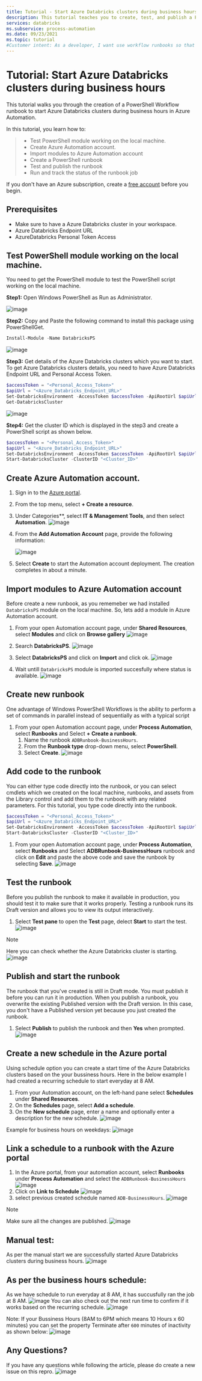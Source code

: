 ```yaml
---
title: Tutorial - Start Azure Databricks clusters during business hours
description: This tutorial teaches you to create, test, and publish a PowerShell Workflow runbook to start Azure Databricks clusters during business hours.
services: databricks
ms.subservice: process-automation
ms.date: 09/23/2021
ms.topic: tutorial 
#Customer intent: As a developer, I want use workflow runbooks so that I can automate the starting of VMs.
---
```


# Tutorial: Start Azure Databricks clusters during business hours

This tutorial walks you through the creation of a PowerShell Workflow runbook to start Azure Databricks clusters during business hours in Azure Automation.

In this tutorial, you learn how to:

> * Test PowerShell module working on the local machine. 
> * Create Azure Automation account.
> * Import modules to Azure Automation account
> * Create a PowerShell runbook
> * Test and publish the runbook
> * Run and track the status of the runbook job

If you don't have an Azure subscription, create a [free account](https://azure.microsoft.com/free/?WT.mc_id=A261C142F) before you begin.

## Prerequisites
* Make sure to have a Azure Databricks cluster in your workspace.
* Azure Databricks Endpoint URL
* AzureDatabricks Personal Token Access

## Test PowerShell module working on the local machine. 

You need to get the PowerShell module to test the PowerShell script working on the local machine.

**Step1:** Open Windows PowerShell as Run as Administrator.

  ![image](https://github.com/CHEEKATLAPRADEEP-MSFT/chepraacademy/blob/main/articles/databricks/Media/Windows-PowerShell-RunAsAdmin.png)

**Step2:** Copy and Paste the following command to install this package using PowerShellGet.

```powershell
Install-Module -Name DatabricksPS
```
  ![image](https://github.com/CHEEKATLAPRADEEP-MSFT/chepraacademy/blob/main/articles/databricks/Media/Install-Module.png)

**Step3:** Get details of the Azure Databricks clusters which you want to start.
To get Azure Databricks clusters details, you need to have Azure Databricks Endpoint URL and Personal Access Token.

```powershell
$accessToken = "<Personal_Access_Token>"
$apiUrl = "<Azure_Databricks_Endpoint_URL>"
Set-DatabricksEnvironment -AccessToken $accessToken -ApiRootUrl $apiUrl
Get-DatabricksCluster
```
  ![image](https://github.com/CHEEKATLAPRADEEP-MSFT/chepraacademy/blob/main/articles/databricks/Media/Get-ClusterDetails.png)

**Step4:** Get the cluster ID which is displayed in the step3 and create a PowerShell script as shown below.

```powershell
$accessToken = "<Personal_Access_Token>"
$apiUrl = "<Azure_Databricks_Endpoint_URL>"
Set-DatabricksEnvironment -AccessToken $accessToken -ApiRootUrl $apiUrl
Start-DatabricksCluster -ClusterID "<Cluster_ID>"
```
## Create Azure Automation account.
1. Sign in to the [Azure portal](https://portal.azure.com).

1. From the top menu, select **+ Create a resource**.

1. Under Categories**, select **IT & Management Tools**, and then select **Automation**.
    ![image](https://github.com/CHEEKATLAPRADEEP-MSFT/chepraacademy/blob/main/articles/databricks/Media/Create-Automation-Account.png)
1. From the **Add Automation Account** page, provide the following information:

    ![image](https://github.com/CHEEKATLAPRADEEP-MSFT/chepraacademy/blob/main/articles/databricks/Media/Create-Automation-Account-Details.png)
1. Select **Create** to start the Automation account deployment. The creation completes in about a minute.

## Import modules to Azure Automation account

Before create a new runbook, as you rememeber we had installed `DatabricksPS` module on the local machine. So, lets add a module in Azure Automation account.

1. From your open Automation account page, under **Shared Resources**, select **Modules** and click on **Browse gallery**
    ![image](https://github.com/CHEEKATLAPRADEEP-MSFT/chepraacademy/blob/main/articles/databricks/Media/Automation-Modules.png)

1. Search **DatabricksPS**.
    ![image](https://github.com/CHEEKATLAPRADEEP-MSFT/chepraacademy/blob/main/articles/databricks/Media/Automation-Modules-Browse.png)
1. Select **DatabricksPS** and click on **Import** and click ok.
    ![image](https://github.com/CHEEKATLAPRADEEP-MSFT/chepraacademy/blob/main/articles/databricks/Media/Automation-Modules-Browse-Import.png)
1. Wait untill `DatabricksPS` module is imported succesfully where status is available. 
    ![image](https://github.com/CHEEKATLAPRADEEP-MSFT/chepraacademy/blob/main/articles/databricks/Media/Automation-Modules-Available.png)

## Create new runbook
One advantage of Windows PowerShell Workflows is the ability to perform a set of commands in parallel instead of sequentially as with a typical script

1. From your open Automation account page, under **Process Automation**, select **Runbooks** and Select **+ Create a runbook**.
    1. Name the runbook `ADBRunbook-BusinessHours`.
    1. From the **Runbook type** drop-down menu, select **PowerShell**.
    1. Select **Create**.
    ![image](https://github.com/CHEEKATLAPRADEEP-MSFT/chepraacademy/blob/main/articles/databricks/Media/Create-Runbook.png)

## Add code to the runbook

You can either type code directly into the runbook, or you can select cmdlets which we created on the local machine, runbooks, and assets from the Library control and add them to the runbook with any related parameters. For this tutorial, you type code directly into the runbook.

```powershell
$accessToken = "<Personal_Access_Token>"
$apiUrl = "<Azure_Databricks_Endpoint_URL>"
Set-DatabricksEnvironment -AccessToken $accessToken -ApiRootUrl $apiUrl
Start-DatabricksCluster -ClusterID "<Cluster_ID>"
```
1. From your open Automation account page, under **Process Automation**, select **Runbooks** and Select **ADBRunbook-BusinessHours** runbook and click on **Edit** and paste the above code and save the runbook by selecting **Save**.
    ![image](https://github.com/CHEEKATLAPRADEEP-MSFT/chepraacademy/blob/main/articles/databricks/Media/Code-to-Runbook.png)
    
## Test the runbook

Before you publish the runbook to make it available in production, you should test it to make sure that it works properly. Testing a runbook runs its Draft version and allows you to view its output interactively.

1. Select **Test pane** to open the **Test** page, delect **Start** to start the test.
    ![image](https://github.com/CHEEKATLAPRADEEP-MSFT/chepraacademy/blob/main/articles/databricks/Media/Test-Runbook.png)

> [!Note]
>  Here you can check whether the Azure Databricks cluster is starting.
    ![image](https://github.com/CHEEKATLAPRADEEP-MSFT/chepraacademy/blob/main/articles/databricks/Media/ADB-Starting.png)    
 
## Publish and start the runbook

The runbook that you've created is still in Draft mode. You must publish it before you can run it in production. When you publish a runbook, you overwrite the existing Published version with the Draft version. In this case, you don't have a Published version yet because you just created the runbook.

1. Select **Publish** to publish the runbook and then **Yes** when prompted.
    ![image](https://github.com/CHEEKATLAPRADEEP-MSFT/chepraacademy/blob/main/articles/databricks/Media/Publish-Runbook.png)
    
## Create a new schedule in the Azure portal
Using schedule option you can create a start time of the Azure Databricks clusters based on the your bussiness hours. Here in the below example I had created a recurring schedule to start everyday at 8 AM.
1. From your Automation account, on the left-hand pane select **Schedules** under **Shared Resources**.
2. On the **Schedules** page, select **Add a schedule**.
3. On the **New schedule** page, enter a name and optionally enter a description for the new schedule.
    ![image](https://github.com/CHEEKATLAPRADEEP-MSFT/chepraacademy/blob/main/articles/databricks/Media/Schedule.png)
    
Example for business hours on weekdays:
    ![image](https://github.com/CHEEKATLAPRADEEP-MSFT/chepraacademy/blob/main/articles/databricks/Media/Schedule-Weekdays.png)
    
## Link a schedule to a runbook with the Azure portal

1. In the Azure portal, from your automation account, select **Runbooks** under **Process Automation** and select the `ADBRunbook-BusinessHours`
    ![image](https://github.com/CHEEKATLAPRADEEP-MSFT/chepraacademy/blob/main/articles/databricks/Media/Link-Schedule-select.png)
1. Click on **Link to Schedule**
    ![image](https://github.com/CHEEKATLAPRADEEP-MSFT/chepraacademy/blob/main/articles/databricks/Media/Link-Schedule-selectOne.png)
1. select previous created schedule named `ADB-BusinessHours`.
    ![image](https://github.com/CHEEKATLAPRADEEP-MSFT/chepraacademy/blob/main/articles/databricks/Media/Link-Schedule-selecttwo.png)
    
> [!Note]
> Make sure all the changes are published.
    ![image](https://github.com/CHEEKATLAPRADEEP-MSFT/chepraacademy/blob/main/articles/databricks/Media/Runbook-Published.png)
 
## Manual test: 
As per the manual start we are successfully started Azure Databricks clusters during business hours.
    ![image](https://github.com/CHEEKATLAPRADEEP-MSFT/chepraacademy/blob/main/articles/databricks/Media/Job-completed.png)

## As per the business hours schedule:
As we have schedule to run everyday at 8 AM, it has succusfully ran the job at 8 AM.
    ![image](https://github.com/CHEEKATLAPRADEEP-MSFT/chepraacademy/blob/main/articles/databricks/Media/Job-8AM.png)
You can also check out the next run time to confirm if it works based on the recurring schedule.
    ![image](https://github.com/CHEEKATLAPRADEEP-MSFT/chepraacademy/blob/main/articles/databricks/Media/Job-NextRun.png)

Note: If your Bussiness Hours (8AM to 6PM which means 10 Hours x 60 minutes) you can set the property Terminate after `600` minutes of inactivity as shown below:
    ![image](https://github.com/CHEEKATLAPRADEEP-MSFT/chepraacademy/blob/main/articles/databricks/Media/ADB-Terminate.png)

    
 ## Any Questions?
 If you have any questions while following the article, please do create a new issue on this repro.
      ![image](https://github.com/CHEEKATLAPRADEEP-MSFT/chepraacademy/blob/main/articles/databricks/Media/Open-Issues.png)
 

